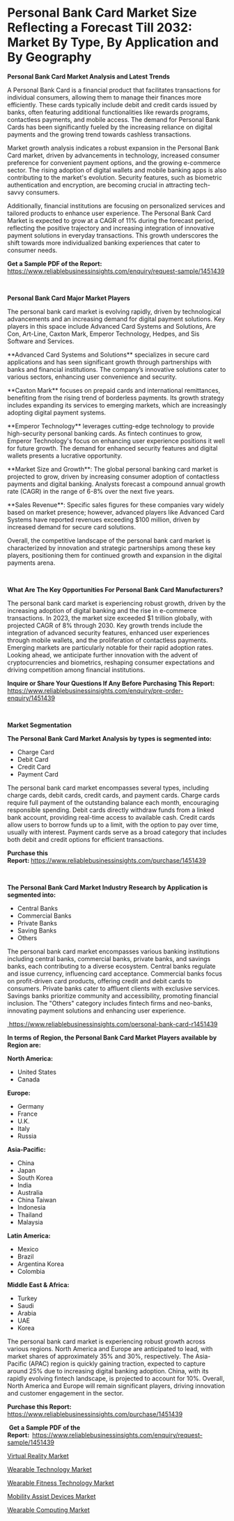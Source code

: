 <p><h1>Personal Bank Card Market Size Reflecting a Forecast Till 2032: Market By Type, By Application and By Geography</h1></p><p><strong>Personal Bank Card Market Analysis and Latest Trends</strong></p>
<p><p>A Personal Bank Card is a financial product that facilitates transactions for individual consumers, allowing them to manage their finances more efficiently. These cards typically include debit and credit cards issued by banks, often featuring additional functionalities like rewards programs, contactless payments, and mobile access. The demand for Personal Bank Cards has been significantly fueled by the increasing reliance on digital payments and the growing trend towards cashless transactions.</p><p>Market growth analysis indicates a robust expansion in the Personal Bank Card market, driven by advancements in technology, increased consumer preference for convenient payment options, and the growing e-commerce sector. The rising adoption of digital wallets and mobile banking apps is also contributing to the market's evolution. Security features, such as biometric authentication and encryption, are becoming crucial in attracting tech-savvy consumers.</p><p>Additionally, financial institutions are focusing on personalized services and tailored products to enhance user experience. The Personal Bank Card Market is expected to grow at a CAGR of 11% during the forecast period, reflecting the positive trajectory and increasing integration of innovative payment solutions in everyday transactions. This growth underscores the shift towards more individualized banking experiences that cater to consumer needs.</p></p>
<p><strong>Get a Sample PDF of the Report:&nbsp;</strong> <a href="https://www.reliablebusinessinsights.com/enquiry/request-sample/1451439?utm_campaign=904&utm_medium=2&utm_source=Github&utm_content=ia&utm_term=06022025&utm_id=personal-bank-card">https://www.reliablebusinessinsights.com/enquiry/request-sample/1451439</a></p>
<p>&nbsp;</p>
<p><strong>Personal Bank Card Major Market Players</strong></p>
<p><p>The personal bank card market is evolving rapidly, driven by technological advancements and an increasing demand for digital payment solutions. Key players in this space include Advanced Card Systems and Solutions, Are Con, Art-Line, Caxton Mark, Emperor Technology, Hedpes, and Sis Software and Services.</p><p>**Advanced Card Systems and Solutions** specializes in secure card applications and has seen significant growth through partnerships with banks and financial institutions. The company’s innovative solutions cater to various sectors, enhancing user convenience and security.</p><p>**Caxton Mark** focuses on prepaid cards and international remittances, benefiting from the rising trend of borderless payments. Its growth strategy includes expanding its services to emerging markets, which are increasingly adopting digital payment systems.</p><p>**Emperor Technology** leverages cutting-edge technology to provide high-security personal banking cards. As fintech continues to grow, Emperor Technology's focus on enhancing user experience positions it well for future growth. The demand for enhanced security features and digital wallets presents a lucrative opportunity.</p><p>**Market Size and Growth**: The global personal banking card market is projected to grow, driven by increasing consumer adoption of contactless payments and digital banking. Analysts forecast a compound annual growth rate (CAGR) in the range of 6-8% over the next five years.</p><p>**Sales Revenue**: Specific sales figures for these companies vary widely based on market presence; however, advanced players like Advanced Card Systems have reported revenues exceeding $100 million, driven by increased demand for secure card solutions.</p><p>Overall, the competitive landscape of the personal bank card market is characterized by innovation and strategic partnerships among these key players, positioning them for continued growth and expansion in the digital payments arena.</p></p>
<p>&nbsp;</p>
<p><strong>What Are The Key Opportunities For Personal Bank Card Manufacturers?</strong></p>
<p><p>The personal bank card market is experiencing robust growth, driven by the increasing adoption of digital banking and the rise in e-commerce transactions. In 2023, the market size exceeded $1 trillion globally, with projected CAGR of 8% through 2030. Key growth trends include the integration of advanced security features, enhanced user experiences through mobile wallets, and the proliferation of contactless payments. Emerging markets are particularly notable for their rapid adoption rates. Looking ahead, we anticipate further innovation with the advent of cryptocurrencies and biometrics, reshaping consumer expectations and driving competition among financial institutions.</p></p>
<p><strong>Inquire or Share Your Questions If Any Before Purchasing This Report:</strong> <a href="https://www.reliablebusinessinsights.com/enquiry/pre-order-enquiry/1451439?utm_campaign=904&utm_medium=2&utm_source=Github&utm_content=ia&utm_term=06022025&utm_id=personal-bank-card">https://www.reliablebusinessinsights.com/enquiry/pre-order-enquiry/1451439</a></p>
<p>&nbsp;</p>
<p><strong>Market Segmentation</strong></p>
<p><strong>The Personal Bank Card Market Analysis by types is segmented into:</strong></p>
<p><ul><li>Charge Card</li><li>Debit Card</li><li>Credit Card</li><li>Payment Card</li></ul></p>
<p><p>The personal bank card market encompasses several types, including charge cards, debit cards, credit cards, and payment cards. Charge cards require full payment of the outstanding balance each month, encouraging responsible spending. Debit cards directly withdraw funds from a linked bank account, providing real-time access to available cash. Credit cards allow users to borrow funds up to a limit, with the option to pay over time, usually with interest. Payment cards serve as a broad category that includes both debit and credit options for efficient transactions.</p></p>
<p><strong>Purchase this Report:&nbsp;</strong><a href="https://www.reliablebusinessinsights.com/purchase/1451439?utm_campaign=904&utm_medium=2&utm_source=Github&utm_content=ia&utm_term=06022025&utm_id=personal-bank-card">https://www.reliablebusinessinsights.com/purchase/1451439</a></p>
<p>&nbsp;</p>
<p><strong>The Personal Bank Card Market Industry Research by Application is segmented into:</strong></p>
<p><ul><li>Central Banks</li><li>Commercial Banks</li><li>Private Banks</li><li>Saving Banks</li><li>Others</li></ul></p>
<p><p>The personal bank card market encompasses various banking institutions including central banks, commercial banks, private banks, and savings banks, each contributing to a diverse ecosystem. Central banks regulate and issue currency, influencing card acceptance. Commercial banks focus on profit-driven card products, offering credit and debit cards to consumers. Private banks cater to affluent clients with exclusive services. Savings banks prioritize community and accessibility, promoting financial inclusion. The "Others" category includes fintech firms and neo-banks, innovating payment solutions and enhancing user experience.</p></p>
<p><a href="https://www.reliablebusinessinsights.com/personal-bank-card-r1451439?utm_campaign=904&utm_medium=2&utm_source=Github&utm_content=ia&utm_term=06022025&utm_id=personal-bank-card">&nbsp;https://www.reliablebusinessinsights.com/personal-bank-card-r1451439</a></p>
<p><strong>In terms of Region, the Personal Bank Card Market Players available by Region are:</strong></p>
<p>
    <p> <strong> North America: </strong>
        <ul>
            <li>United States</li>
            <li>Canada</li>
        </ul>
        </p> 
    <p> <strong> Europe: </strong>
        <ul>
            <li>Germany</li>
            <li>France</li>
            <li>U.K.</li>
            <li>Italy</li>
            <li>Russia</li>
        </ul>
        </p> 
    <p> <strong> Asia-Pacific: </strong>
        <ul>
            <li>China</li>
            <li>Japan</li>
            <li>South Korea</li>
            <li>India</li>
            <li>Australia</li>
            <li>China Taiwan</li>
            <li>Indonesia</li>
            <li>Thailand</li>
            <li>Malaysia</li>
        </ul>
        </p> 
    <p> <strong> Latin America: </strong>
        <ul>
            <li>Mexico</li>
            <li>Brazil</li>
            <li>Argentina Korea</li>
            <li>Colombia</li>
        </ul>
        </p> 
    <p> <strong> Middle East & Africa: </strong>
        <ul>
            <li>Turkey</li>
            <li>Saudi</li>
            <li>Arabia</li>
            <li>UAE</li>
            <li>Korea</li>
        </ul>
    </p>
    </p>
<p><p>The personal bank card market is experiencing robust growth across various regions. North America and Europe are anticipated to lead, with market shares of approximately 35% and 30%, respectively. The Asia-Pacific (APAC) region is quickly gaining traction, expected to capture around 25% due to increasing digital banking adoption. China, with its rapidly evolving fintech landscape, is projected to account for 10%. Overall, North America and Europe will remain significant players, driving innovation and customer engagement in the sector.</p></p>
<p><strong>Purchase this Report: </strong><a href="https://www.reliablebusinessinsights.com/purchase/1451439?utm_campaign=904&utm_medium=2&utm_source=Github&utm_content=ia&utm_term=06022025&utm_id=personal-bank-card">https://www.reliablebusinessinsights.com/purchase/1451439</a></p>
<p>&nbsp;<strong>Get a Sample PDF of the Report:&nbsp;&nbsp;</strong><a href="https://www.reliablebusinessinsights.com/enquiry/request-sample/1451439?utm_campaign=904&utm_medium=2&utm_source=Github&utm_content=ia&utm_term=06022025&utm_id=personal-bank-card">https://www.reliablebusinessinsights.com/enquiry/request-sample/1451439</a></p>
<p><strong></strong></p>
<p><p><a href="https://github.com/nathaliehurles7142/Market-Research-Report-List-1/blob/main/virtual-reality-market.md?utm_campaign=904&utm_medium=2&utm_source=Github&utm_content=ia&utm_term=06022025&utm_id=personal-bank-card">Virtual Reality Market</a></p><p><a href="https://github.com/lateshab69/Market-Research-Report-List-1/blob/main/wearable-technology-market.md?utm_campaign=904&utm_medium=2&utm_source=Github&utm_content=ia&utm_term=06022025&utm_id=personal-bank-card">Wearable Technology Market</a></p><p><a href="https://github.com/chongseney974/Market-Research-Report-List-1/blob/main/wearable-fitness-technology-market.md?utm_campaign=904&utm_medium=2&utm_source=Github&utm_content=ia&utm_term=06022025&utm_id=personal-bank-card">Wearable Fitness Technology Market</a></p><p><a href="https://github.com/darenph8er/Market-Research-Report-List-1/blob/main/mobility-assist-devices-market.md?utm_campaign=904&utm_medium=2&utm_source=Github&utm_content=ia&utm_term=06022025&utm_id=personal-bank-card">Mobility Assist Devices Market</a></p><p><a href="https://github.com/rosalinebhakta48/Market-Research-Report-List-1/blob/main/wearable-computing-market.md?utm_campaign=904&utm_medium=2&utm_source=Github&utm_content=ia&utm_term=06022025&utm_id=personal-bank-card">Wearable Computing Market</a></p></p>